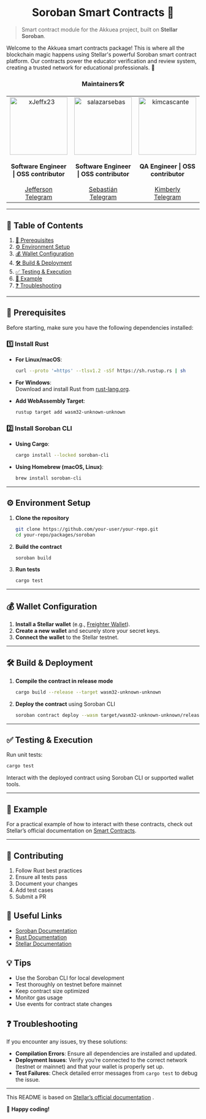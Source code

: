 <h1 align="center"> Soroban Smart Contracts 🌌 </h1>

> Smart contract module for the Akkuea project, built on **Stellar Soroban**.

Welcome to the Akkuea smart contracts package! This is where all the blockchain magic happens using Stellar's powerful Soroban smart contract platform. Our contracts power the educator verification and review system, creating a trusted network for educational professionals. 🚀

<h3 align="center"> Maintainers🛠️ </h3>
<table align="center">
  <tr>
    <td align="center">
      <img src="https://github.com/xJeffx23.png" alt="xJeffx23" width="150" />
      <br /><br />
      <strong>Software Engineer | OSS contributor</strong>
      <br /><br />
      <a href="https://github.com/xJeffx23" target="_blank">Jefferson</a>
      <br />
      <a href="https://t.me/xJeffx23" target="_blank">Telegram</a>
    </td>
    <td align="center">
      <img src="https://github.com/salazarsebas.png" alt="salazarsebas" width="150" />
      <br /><br />
      <strong>Software Engineer | OSS contributor</strong>
      <br /><br />
      <a href="https://github.com/salazarsebas" target="_blank">Sebastián</a>
      <br />
      <a href="https://t.me/salazarsebas" target="_blank">Telegram</a>
    </td>
    <td align="center">
      <img src="https://github.com/kimcascante.png" alt="kimcascante" width="150" />
      <br /><br />
      <strong>QA Engineer | OSS contributor</strong>
      <br /><br />
      <a href="https://github.com/kimcascante" target="_blank">Kimberly</a>
      <br />
      <a href="https://t.me/kimcascante" target="_blank">Telegram</a>
    </td>
  </tr>
</table>

---

## 📖 Table of Contents

1. [🔧 Prerequisites](#-prerequisites)
2. [⚙️ Environment Setup](#%EF%B8%8F-environment-setup)
3. [💰 Wallet Configuration](#-wallet-configuration)
4. [🛠️ Build & Deployment](#%EF%B8%8F-build--deployment)
5. [✅ Testing & Execution](#-testing--execution)
6. [📌 Example](#-example)
7. [❓ Troubleshooting](#-troubleshooting)

---

## 🔧 Prerequisites

Before starting, make sure you have the following dependencies installed:

### 1️⃣ Install Rust

- **For Linux/macOS**:

  ```bash
  curl --proto '=https' --tlsv1.2 -sSf https://sh.rustup.rs | sh
  ```

- **For Windows**:  
  Download and install Rust from [rust-lang.org](https://www.rust-lang.org/).

- **Add WebAssembly Target**:

  ```bash
  rustup target add wasm32-unknown-unknown
  ```

### 2️⃣ Install Soroban CLI

- **Using Cargo**:

  ```bash
  cargo install --locked soroban-cli
  ```

- **Using Homebrew (macOS, Linux)**:

  ```bash
  brew install soroban-cli
  ```

---

## ⚙️ Environment Setup

1. **Clone the repository**

   ```bash
   git clone https://github.com/your-user/your-repo.git
   cd your-repo/packages/soroban
   ```

2. **Build the contract**

   ```bash
   soroban build
   ```

3. **Run tests**

   ```bash
   cargo test
   ```

---

## 💰 Wallet Configuration

1. **Install a Stellar wallet** (e.g., [Freighter Wallet](https://www.freighter.app/)).
2. **Create a new wallet** and securely store your secret keys.
3. **Connect the wallet** to the Stellar testnet.

---

## 🛠️ Build & Deployment

1. **Compile the contract in release mode**

   ```bash
   cargo build --release --target wasm32-unknown-unknown
   ```

2. **Deploy the contract** using Soroban CLI

   ```bash
   soroban contract deploy --wasm target/wasm32-unknown-unknown/release/your_contract.wasm
   ```

---

## ✅ Testing & Execution

Run unit tests:

```bash
cargo test
```

Interact with the deployed contract using Soroban CLI or supported wallet tools.

---

## 📌 Example

For a practical example of how to interact with these contracts, check out Stellar’s official documentation on [Smart Contracts](https://developers.stellar.org/docs/build/smart-contracts/getting-started/setup).

---

## 🤝 Contributing

1. Follow Rust best practices
2. Ensure all tests pass
3. Document your changes
4. Add test cases
5. Submit a PR

## 🔗 Useful Links

- [Soroban Documentation](https://soroban.stellar.org)
- [Rust Documentation](https://doc.rust-lang.org)
- [Stellar Documentation](https://developers.stellar.org)

## 💡 Tips

- Use the Soroban CLI for local development
- Test thoroughly on testnet before mainnet
- Keep contract size optimized
- Monitor gas usage
- Use events for contract state changes

## ❓ Troubleshooting

If you encounter any issues, try these solutions:

- **Compilation Errors**: Ensure all dependencies are installed and updated.
- **Deployment Issues**: Verify you’re connected to the correct network (testnet or mainnet) and that your wallet is properly set up.
- **Test Failures**: Check detailed error messages from `cargo test` to debug the issue.

---

This README is based on [Stellar’s official documentation](https://developers.stellar.org/docs/build/smart-contracts/getting-started/setup) .

🚀 **Happy coding!**
